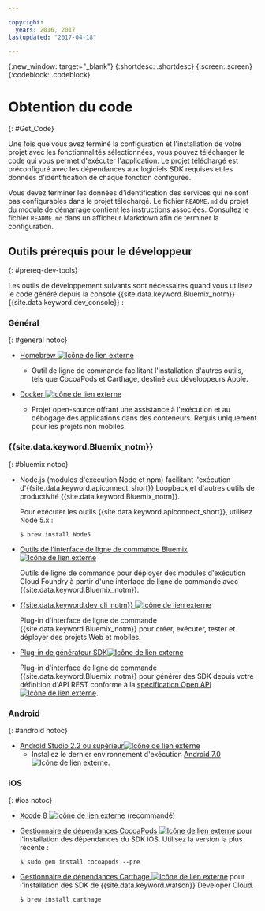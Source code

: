 ```yaml
---

copyright:
  years: 2016, 2017
lastupdated: "2017-04-18"

---
```

{:new_window: target="_blank"}
{:shortdesc: .shortdesc}
{:screen:.screen}
{:codeblock: .codeblock}

# Obtention du code
{: #Get_Code}

Une fois que vous avez terminé la configuration et l'installation de votre projet avec les fonctionnalités sélectionnées, vous pouvez télécharger le code qui vous permet d'exécuter l'application. Le
projet téléchargé est préconfiguré avec les dépendances aux logiciels SDK
requises et les données d'identification de chaque fonction configurée.

Vous devez terminer les données d'identification des services qui ne sont pas configurables dans le projet téléchargé. Le fichier `README.md` du projet du module de démarrage contient les instructions associées. Consultez le fichier `README.md` dans un afficheur Markdown afin de terminer la configuration.

## Outils prérequis pour le développeur
{: #prereq-dev-tools}

Les outils de développement suivants sont nécessaires quand vous utilisez le code généré depuis la console {{site.data.keyword.Bluemix_notm}} {{site.data.keyword.dev_console}} :


### Général
{: #general notoc}

* [Homebrew ![Icône de lien externe](../icons/launch-glyph.svg "Icône de lien externe")](http://brew.sh/)
	* Outil de ligne de commande facilitant l'installation d'autres outils, tels que CocoaPods et Carthage, destiné aux développeurs Apple.

* [Docker ![Icône de lien externe](../icons/launch-glyph.svg "Icône de lien externe")](https://www.docker.com/get-docker)
	* Projet open-source offrant une assistance à l'exécution et au débogage des applications dans des conteneurs. Requis uniquement pour les projets non mobiles.

### {{site.data.keyword.Bluemix_notm}}
{: #bluemix notoc}

* Node.js (modules d'exécution Node et npm) facilitant l'exécution d'{{site.data.keyword.apiconnect_short}} Loopback et d'autres outils de productivité {{site.data.keyword.Bluemix_notm}}.

	Pour exécuter les outils {{site.data.keyword.apiconnect_short}}, utilisez Node 5.x :
	
	```
	$ brew install Node5
	```

* [Outils de l'interface de ligne de commande Bluemix ![Icône de lien externe](../icons/launch-glyph.svg "Icône de lien externe")](http://clis.ng.bluemix.net/ui/home.html)

   Outils de ligne de commande pour déployer des modules d'exécution Cloud Foundry à partir d'une interface de ligne de commande avec {{site.data.keyword.Bluemix_notm}}.  

* [{{site.data.keyword.dev_cli_notm}} ![Icône de lien externe](../icons/launch-glyph.svg "Icônede lien externe")](dev_cli.html)


	Plug-in d'interface de ligne de commande {{site.data.keyword.Bluemix_notm}} pour créer, exécuter, tester et déployer des projets Web et mobiles.
	
* [Plug-in de générateur SDK![Icône de lien externe](../icons/launch-glyph.svg "Icône de lien externe")](sdk_cli.html)

	Plug-in d'interface de ligne de commande {{site.data.keyword.Bluemix_notm}} pour générer des SDK depuis votre définition d'API REST conforme à la [spécification Open API ![Icône de lien externe](../icons/launch-glyph.svg "Icône de lien externe")](https://www.openapis.org/).

### Android
{: #android notoc}

* [Android Studio 2.2 ou supérieur![Icône de lien externe](../icons/launch-glyph.svg "Icône de lien externe")](https://developer.android.com/studio)
	* Installez le dernier environnement d'exécution [Android 7.0 ![Icône de lien externe](../icons/launch-glyph.svg "Icône de lien externe")](https://www.android.com/versions/nougat-7-0/).

### iOS
{: #ios notoc}

* [Xcode 8 ![Icône de lien externe](../icons/launch-glyph.svg "Icône de lien externe")](https://developer.apple.com/xcode/) (recommandé)

<!-- * Install the latest [iOS 10 ![External link icon](../icons/launch-glyph.svg "External link icon")](http://www.apple.com/ios/ios-10/) runtime.
-->
* [Gestionnaire de dépendances CocoaPods ![Icône de lien externe](../icons/launch-glyph.svg "Icône de lien externe")](https://cocoapods.org/) pour l'installation des dépendances du SDK iOS. Utilisez la version la plus récente :

	```
	$ sudo gem install cocoapods --pre
	```
* [Gestionnaire de dépendances Carthage ![Icône de lien externe](../icons/launch-glyph.svg "Icône de lien externe")](https://github.com/Carthage/Carthage) pour l'installation des SDK de {{site.data.keyword.watson}} Developer Cloud.

	```
	$ brew install carthage
	```
